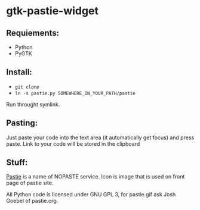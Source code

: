 # gtk-pastie-widget

## Requiements:

* Python
* PyGTK

## Install:
* `git clone`
* `ln -s pastie.py SOMEWHERE_IN_YOUR_PATH/pastie`

Run throught symlink.

## Pasting:

Just paste your code into the text area (it automatically get focus) and
press paste. Link to your code will be stored in the clipboard
    
## Stuff:

[Pastie](http://pastie.org) is a name of NOPASTE service. Icon is image that
is used on front page of pastie site.

All Python code is licensed under GNU GPL 3, for pastie.gif ask Josh Goebel of
pastie.org.
